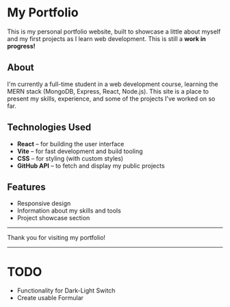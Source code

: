 # My Portfolio

This is my personal portfolio website, built to showcase a little about myself and my first projects as I learn web development.
This is still a **work in progress!**

## About

I'm currently a full-time student in a web development course, learning the MERN stack (MongoDB, Express, React, Node.js). This site is a place to present my skills, experience, and some of the projects I've worked on so far.

## Technologies Used

- **React** – for building the user interface
- **Vite** – for fast development and build tooling
- **CSS** – for styling (with custom styles)
- **GitHub API** – to fetch and display my public projects

## Features

- Responsive design
- Information about my skills and tools
- Project showcase section

---

Thank you for visiting my portfolio!

---

# TODO
- Functionality for Dark-Light Switch
- Create usable Formular